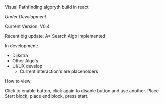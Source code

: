 Visual Pathfinding algoryth build in react

*Under Development*

Current Version: V0.4

Recent big update: A* Search Algo implemented

In development:

- Dijkstra
- Other Algo's
- UI/UX develop
  - Current interaction's are placeholders

How to view:

Click to enable button, click again to disable button and use another. Place Start block, place end block, press start. 
